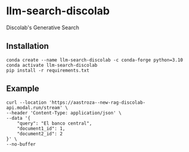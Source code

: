# llm-search-discolab
Discolab's Generative Search

## Installation

```
conda create --name llm-search-discolab -c conda-forge python=3.10
conda activate llm-search-discolab
pip install -r requirements.txt
```

## Example

```
curl --location 'https://aastroza--new-rag-discolab-api.modal.run/stream' \
--header 'Content-Type: application/json' \
--data '{
    "query": "El banco central",
    "document1_id": 1,
    "document2_id": 2
}' \
--no-buffer
```